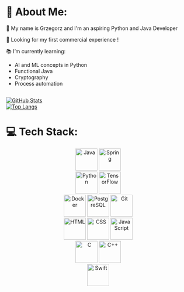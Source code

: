 # :speech_balloon: About Me:
:wave: My name is Grzegorz and I'm an aspiring Python and Java Developer<br>

👀 Looking for my first commercial experience !<br>

:books: I’m currently learning:<br>
  * AI and ML concepts in Python
  * Functional Java 
  * Cryptography
  * Process automation


## 
[![GitHub Stats](https://github-readme-stats.vercel.app/api?username=Atrolide&theme=codeSTACKr&show_icons=true&line_height=27)](https://github.com/Atrolide)
<br>
[![Top Langs](https://github-readme-stats.vercel.app/api/top-langs/?username=Atrolide&theme=codeSTACKr)](https://github.com/Atrolide)



# 💻 Tech Stack:
<p align="center">
  <img src="https://img.icons8.com/color/48/000000/java-coffee-cup-logo.png" alt="Java" width="60" height="60"/>
  <img src="https://img.icons8.com/color/48/000000/spring-logo.png" alt="Spring" width="60" height="60"/>  <br>
 
  <img src="https://img.icons8.com/color/48/000000/python.png" alt="Python" width="60" height="60"/>
  <img src="https://img.icons8.com/color/48/000000/tensorflow.png" alt="TensorFlow" width="60" height="60"/> <br>
 
  <img src="https://img.icons8.com/color/48/000000/docker.png" alt="Docker" width="60" height="60"/>
  <img src="https://www.postgresql.org/media/img/about/press/elephant.png" alt="PostgreSQL" width="60" height="60"/>
  <img src="https://img.icons8.com/color/48/000000/git.png" alt="Git" width="60" height="60"/> <br>
  
  <img src="https://img.icons8.com/color/48/000000/html-5.png" alt="HTML" width="60" height="60"/>
  <img src="https://img.icons8.com/color/48/000000/css3.png" alt="CSS" width="60" height="60"/>
  <img src="https://img.icons8.com/color/48/000000/javascript.png" alt="JavaScript" width="60" height="60"/> <br>
 
  <img src="https://img.icons8.com/color/48/000000/c-programming.png" alt="C" width="60" height="60"/>
  <img src="https://img.icons8.com/color/48/000000/c-plus-plus-logo.png" alt="C++" width="60" height="60"/> <br>
 
  <img src="https://img.icons8.com/color/48/000000/swift.png" alt="Swift" width="60" height="60"/>
  
</p>





